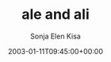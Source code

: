 ---
title: 'ale and ali'
posts: 1
hash: 't87'
author: 'Sonja Elen Kisa'
date: 2003-01-11T09:45:00+00:00
sources:
  - http://forums.tokipona.org/viewtopic.php%3Ft=87.html
---